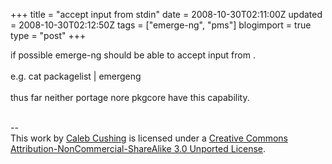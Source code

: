 +++
title = "accept input from stdin"
date = 2008-10-30T02:11:00Z
updated = 2008-10-30T02:12:50Z
tags = ["emerge-ng", "pms"]
blogimport = true 
type = "post"
+++

if possible emerge-ng should be able to accept input from <STDIN>.<br /><br />e.g. cat packagelist | emergeng<br /><br />thus far neither portage nore pkgcore have this capability.<div class="blogger-post-footer"><br />--<br />
This <span xmlns:dc="http://purl.org/dc/elements/1.1/" href="http://purl.org/dc/dcmitype/Text" rel="dc:type">work</span> by <a xmlns:cc="http://creativecommons.org/ns#" href="http://www.xenoterracide.com" property="cc:attributionName" rel="cc:attributionURL">Caleb Cushing</a> is licensed under a <a rel="license" href="http://creativecommons.org/licenses/by-nc-sa/3.0/">Creative Commons Attribution-NonCommercial-ShareAlike 3.0 Unported License</a>.</div>
